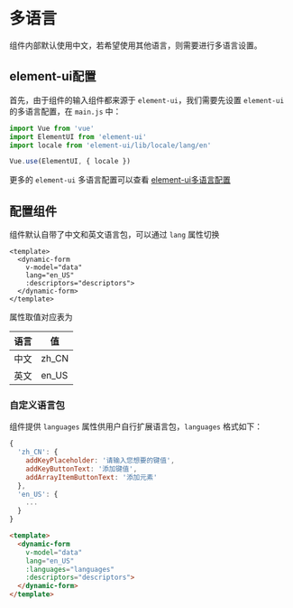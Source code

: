 # 多语言

组件内部默认使用中文，若希望使用其他语言，则需要进行多语言设置。

## element-ui配置

首先，由于组件的输入组件都来源于 `element-ui`，我们需要先设置 `element-ui` 的多语言配置，在 `main.js` 中：

``` js
import Vue from 'vue'
import ElementUI from 'element-ui'
import locale from 'element-ui/lib/locale/lang/en'

Vue.use(ElementUI, { locale })
```

更多的 `element-ui` 多语言配置可以查看 [element-ui多语言配置](https://element.faas.ele.me/#/zh-CN/component/i18n)

## 配置组件

组件默认自带了中文和英文语言包，可以通过 `lang` 属性切换

``` vue
<template>
  <dynamic-form
    v-model="data"
    lang="en_US"
    :descriptors="descriptors">
  </dynamic-form>
</template>
```

属性取值对应表为

| 语言 | 值    |
| ---- | ----- |
| 中文 | zh_CN |
| 英文 | en_US |

### 自定义语言包

组件提供 `languages` 属性供用户自行扩展语言包，`languages` 格式如下：

``` js
{
  'zh_CN': {
    addKeyPlaceholder: '请输入您想要的键值',
    addKeyButtonText: '添加键值',
    addArrayItemButtonText: '添加元素'
  },
  'en_US': {
    ...
  }
}
```

``` html
<template>
  <dynamic-form
    v-model="data"
    lang="en_US"
    :languages="languages"
    :descriptors="descriptors">
  </dynamic-form>
</template>
```

